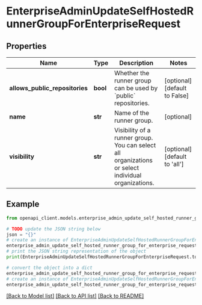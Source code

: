 # EnterpriseAdminUpdateSelfHostedRunnerGroupForEnterpriseRequest


## Properties

Name | Type | Description | Notes
------------ | ------------- | ------------- | -------------
**allows_public_repositories** | **bool** | Whether the runner group can be used by &#x60;public&#x60; repositories. | [optional] [default to False]
**name** | **str** | Name of the runner group. | [optional] 
**visibility** | **str** | Visibility of a runner group. You can select all organizations or select individual organizations. | [optional] [default to 'all']

## Example

```python
from openapi_client.models.enterprise_admin_update_self_hosted_runner_group_for_enterprise_request import EnterpriseAdminUpdateSelfHostedRunnerGroupForEnterpriseRequest

# TODO update the JSON string below
json = "{}"
# create an instance of EnterpriseAdminUpdateSelfHostedRunnerGroupForEnterpriseRequest from a JSON string
enterprise_admin_update_self_hosted_runner_group_for_enterprise_request_instance = EnterpriseAdminUpdateSelfHostedRunnerGroupForEnterpriseRequest.from_json(json)
# print the JSON string representation of the object
print(EnterpriseAdminUpdateSelfHostedRunnerGroupForEnterpriseRequest.to_json())

# convert the object into a dict
enterprise_admin_update_self_hosted_runner_group_for_enterprise_request_dict = enterprise_admin_update_self_hosted_runner_group_for_enterprise_request_instance.to_dict()
# create an instance of EnterpriseAdminUpdateSelfHostedRunnerGroupForEnterpriseRequest from a dict
enterprise_admin_update_self_hosted_runner_group_for_enterprise_request_from_dict = EnterpriseAdminUpdateSelfHostedRunnerGroupForEnterpriseRequest.from_dict(enterprise_admin_update_self_hosted_runner_group_for_enterprise_request_dict)
```
[[Back to Model list]](../README.md#documentation-for-models) [[Back to API list]](../README.md#documentation-for-api-endpoints) [[Back to README]](../README.md)



